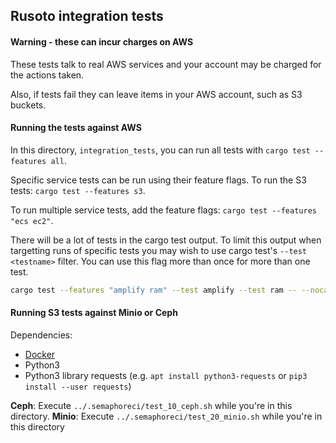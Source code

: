 ## Rusoto integration tests

#### Warning - these can incur charges on AWS

These tests talk to real AWS services and your account may be charged for the actions taken.

Also, if tests fail they can leave items in your AWS account, such as S3 buckets.

#### Running the tests against AWS

In this directory, `integration_tests`, you can run all tests with `cargo test --features all`.

Specific service tests can be run using their feature flags.  To run the S3 tests: `cargo test --features s3`.

To run multiple service tests, add the feature flags: `cargo test --features "ecs ec2"`.

There will be a lot of tests in the cargo test output. To limit this output when targetting runs of specific tests you may wish to use cargo test's `--test <testname>` filter. You can use this flag more than once for more than one test.

```sh
cargo test --features "amplify ram" --test amplify --test ram -- --nocapture
```

#### Running S3 tests against Minio or Ceph

Dependencies:
* [Docker](https://docs.docker.com/install/)
* Python3
* Python3 library requests (e.g. `apt install python3-requests` or `pip3 install --user requests`)

**Ceph**: Execute `../.semaphoreci/test_10_ceph.sh` while you're in this directory.
**Minio**: Execute `../.semaphoreci/test_20_minio.sh` while you're in this directory
